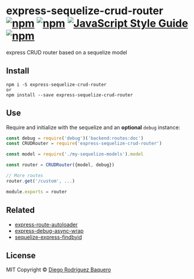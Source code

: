# express-sequelize-crud-router [![npm](https://img.shields.io/npm/v/express-sequelize-crud-router.svg?style=flat-square)]() [![npm](https://img.shields.io/npm/dm/express-sequelize-crud-router.svg?style=flat-square)]() [![JavaScript Style Guide](https://img.shields.io/badge/code_style-standard-brightgreen.svg?style=flat-square)](https://standardjs.com) [![npm](https://img.shields.io/npm/l/express-sequelize-crud-router.svg?style=flat-square)](LICENSE)
express CRUD router based on a sequelize model

## Install

```
npm i -S express-sequelize-crud-router
or
npm install --save express-sequelize-crud-router
```

## Use

Require and initialize with the sequelize and an **optional** `debug` instance:

```js
const debug = require('debug')('backend:routes:doc')
const CRUDRouter = require('express-sequelize-crud-router')

const model = require('./my-sequelize-models').model

const router = CRUDRouter({model, debug})

// More routes
router.get('/custom', ...)

module.exports = router
```

## Related

- [express-route-autoloader](https://github.com/DiegoRBaquero/express-route-autoloader)
- [express-debug-async-wrap](https://github.com/DiegoRBaquero/express-debug-async-wrap)
- [sequelize-express-findbyid](https://github.com/DiegoRBaquero/sequelize-express-findbyid)

## License

MIT Copyright © [Diego Rodríguez Baquero](https://diegorbaquero.com)
